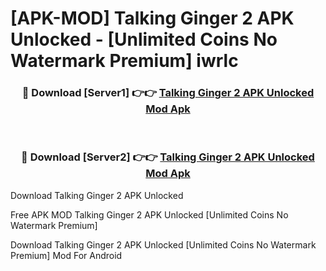 # [APK-MOD] Talking Ginger 2 APK Unlocked - [Unlimited Coins No Watermark Premium] iwrlc



<div align="center">
<h3>🔴 Download [Server1] 👉👉 <a href="https://momento.my/?title=Talking_Ginger_2_APK_Unlocked">Talking Ginger 2 APK Unlocked Mod Apk</a></h3><br>

<h3>🔴 Download [Server2] 👉👉 <a href="https://momento.my/?title=Talking_Ginger_2_APK_Unlocked">Talking Ginger 2 APK Unlocked Mod Apk</a></h3>
</div>



Download Talking Ginger 2 APK Unlocked 

Free APK MOD Talking Ginger 2 APK Unlocked [Unlimited Coins No Watermark Premium]

Download Talking Ginger 2 APK Unlocked [Unlimited Coins No Watermark Premium] Mod For Android
